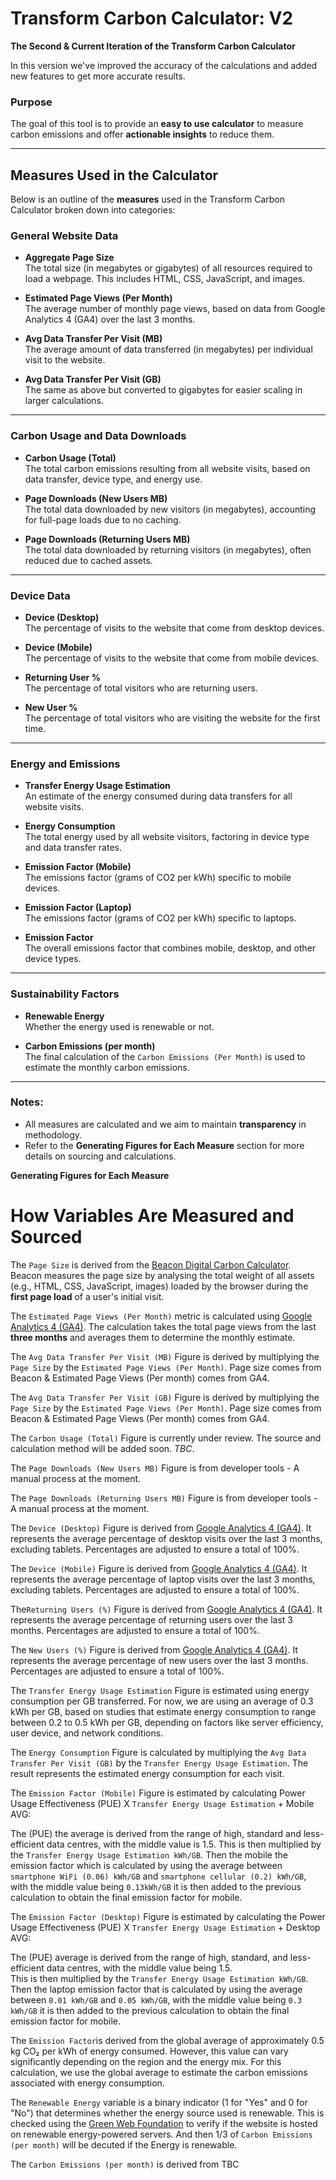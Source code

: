 # Transform Carbon Calculator: V2  
**The Second & Current Iteration of the Transform Carbon Calculator**

In this version we've improved the accuracy of the calculations and added new features to get more accurate results.

### Purpose  
The goal of this tool is to provide an **easy to use calculator** to measure carbon emissions and offer **actionable insights** to reduce them.

---

## Measures Used in the Calculator ##  
Below is an outline of the **measures** used in the Transform Carbon Calculator broken down into categories:

### General Website Data  

- **Aggregate Page Size**  
  The total size (in megabytes or gigabytes) of all resources required to load a webpage. This includes HTML, CSS, JavaScript, and images.

- **Estimated Page Views (Per Month)**  
  The average number of monthly page views, based on data from Google Analytics 4 (GA4) over the last 3 months.

- **Avg Data Transfer Per Visit (MB)**  
  The average amount of data transferred (in megabytes) per individual visit to the website.

- **Avg Data Transfer Per Visit (GB)**  
  The same as above but converted to gigabytes for easier scaling in larger calculations.

---

### Carbon Usage and Data Downloads  

- **Carbon Usage (Total)**  
  The total carbon emissions resulting from all website visits, based on data transfer, device type, and energy use.

- **Page Downloads (New Users MB)**  
  The total data downloaded by new visitors (in megabytes), accounting for full-page loads due to no caching.

- **Page Downloads (Returning Users MB)**  
  The total data downloaded by returning visitors (in megabytes), often reduced due to cached assets.

---

### Device Data  

- **Device (Desktop)**  
  The percentage of visits to the website that come from desktop devices.

- **Device (Mobile)**  
  The percentage of visits to the website that come from mobile devices.

- **Returning User %**  
  The percentage of total visitors who are returning users.

- **New User %**  
  The percentage of total visitors who are visiting the website for the first time.

---

### Energy and Emissions  

- **Transfer Energy Usage Estimation**  
  An estimate of the energy consumed during data transfers for all website visits.

- **Energy Consumption**  
  The total energy used by all website visitors, factoring in device type and data transfer rates.

- **Emission Factor (Mobile)**  
  The emissions factor (grams of CO2 per kWh) specific to mobile devices.

- **Emission Factor (Laptop)**  
  The emissions factor (grams of CO2 per kWh) specific to laptops.

- **Emission Factor**  
  The overall emissions factor that combines mobile, desktop, and other device types.

---

### Sustainability Factors  

- **Renewable Energy**  
  Whether the energy used is renewable or not.

- **Carbon Emissions (per month)**  
  The final calculation of the `Carbon Emissions (Per Month)` is used to estimate the monthly carbon emissions.

---

### Notes:  
- All measures are calculated and we aim to maintain **transparency** in methodology.  
- Refer to the **Generating Figures for Each Measure** section for more details on sourcing and calculations.


**Generating Figures for Each Measure**


# How Variables Are Measured and Sourced

The `Page Size` is derived from the [Beacon Digital Carbon Calculator](https://www.websitecarbon.com).  
Beacon measures the page size by analysing the total weight of all assets (e.g., HTML, CSS, JavaScript, images) loaded by the browser during the **first page load** of a user's initial visit.

The `Estimated Page Views (Per Month)` metric is calculated using [Google Analytics 4 (GA4)](https://marketingplatform.google.com/about/analytics/). The calculation takes the total page views from the last **three months** and averages them to determine the monthly estimate. 

The `Avg Data Transfer Per Visit (MB)` Figure is derived by multiplying the `Page Size` by the  `Estimated Page Views (Per Month)`. Page size comes from Beacon & Estimated Page Views (Per month) comes from GA4.

The `Avg Data Transfer Per Visit (GB)` Figure is derived by multiplying the `Page Size` by the  `Estimated Page Views (Per Month)`. Page size comes from Beacon & Estimated Page Views (Per month) comes from GA4.

The `Carbon Usage (Total)` Figure is currently under review. The source and calculation method will be added soon. *TBC*.

The `Page Downloads (New Users MB)` Figure is from developer tools - A manual process at the moment. 

The `Page Downloads (Returning Users MB)` Figure is from developer tools - A manual process at the moment. 

The `Device (Desktop)` Figure is derived from [Google Analytics 4 (GA4)](https://marketingplatform.google.com/about/analytics/). It represents the average percentage of desktop visits over the last 3 months, excluding tablets. Percentages are adjusted to ensure a total of 100%.  

The `Device (Mobile)` Figure is derived from [Google Analytics 4 (GA4)](https://marketingplatform.google.com/about/analytics/). It represents the average percentage of laptop visits over the last 3 months, excluding tablets. Percentages are adjusted to ensure a total of 100%.  

The`Returning Users (%)` Figure is derived from [Google Analytics 4 (GA4)](https://marketingplatform.google.com/about/analytics/). It represents the average percentage of returning users over the last 3 months. Percentages are adjusted to ensure a total of 100%.  

The `New Users (%)` Figure is derived from [Google Analytics 4 (GA4)](https://marketingplatform.google.com/about/analytics/). It represents the average percentage of new users over the last 3 months. Percentages are adjusted to ensure a total of 100%.  

The `Transfer Energy Usage Estimation` Figure is estimated using energy consumption per GB transferred. For now, we are using an average of 0.3 kWh per GB, based on studies that estimate energy consumption to range between 0.2 to 0.5 kWh per GB, depending on factors like server efficiency, user device, and network conditions.

The `Energy Consumption` Figure is calculated by multiplying the `Avg Data Transfer Per Visit (GB)` by the `Transfer Energy Usage Estimation`. The result represents the estimated energy consumption for each visit.

The `Emission Factor (Mobile)` Figure is estimated by calculating Power Usage Effectiveness (PUE) X `Transfer Energy Usage Estimation` + Mobile AVG:

The (PUE) the average is derived from the range of high, standard and less-efficient data centres, with the middle value is 1.5. 
This is then multiplied by the `Transfer Energy Usage Estimation kWh/GB`. 
Then the mobile the emission factor which is calculated by using the average between `smartphone WiFi (0.06) kWh/GB` and `smartphone cellular (0.2) kWh/GB`, with the middle value being `0.13kWh/GB` it is then added to the previous calculation to obtain the final emission factor for mobile.

The `Emission Factor (Desktop)` Figure is estimated by calculating the Power Usage Effectiveness (PUE) X `Transfer Energy Usage Estimation` + Desktop AVG:

The (PUE) average is derived from the range of high, standard, and less-efficient data centres, with the middle value being 1.5.  
This is then multiplied by the `Transfer Energy Usage Estimation kWh/GB`. 
Then the laptop emission factor that is calculated by using the average between `0.01 kWh/GB` and `0.05 kWh/GB`, with the middle value being `0.3 kWh/GB` it is then added to the previous calculation to obtain the final emission factor for mobile.

The `Emission Factor`is derived from the global average of approximately 0.5 kg CO₂ per kWh of energy consumed. However, this value can vary significantly depending on the region and the energy mix. For this calculation, we use the global average to estimate the carbon emissions associated with energy consumption.

The `Renewable Energy` variable is a binary indicator (1 for "Yes" and 0 for "No") that determines whether the energy source used is renewable. 
This is checked using the [Green Web Foundation](https://www.thegreenwebfoundation.org/) to verify if the website is hosted on renewable energy-powered servers.
And then 1/3 of `Carbon Emissions (per month)` will be decuted if the Energy is renewable.


The `Carbon Emissions (per month)` is derived from TBC


